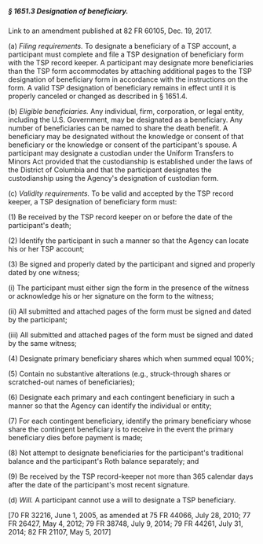 ##### § 1651.3 Designation of beneficiary. #####

Link to an amendment published at 82 FR 60105, Dec. 19, 2017.

(a) *Filing requirements.* To designate a beneficiary of a TSP account, a participant must complete and file a TSP designation of beneficiary form with the TSP record keeper. A participant may designate more beneficiaries than the TSP form accommodates by attaching additional pages to the TSP designation of beneficiary form in accordance with the instructions on the form. A valid TSP designation of beneficiary remains in effect until it is properly canceled or changed as described in § 1651.4.

(b) *Eligible beneficiaries.* Any individual, firm, corporation, or legal entity, including the U.S. Government, may be designated as a beneficiary. Any number of beneficiaries can be named to share the death benefit. A beneficiary may be designated without the knowledge or consent of that beneficiary or the knowledge or consent of the participant's spouse. A participant may designate a custodian under the Uniform Transfers to Minors Act provided that the custodianship is established under the laws of the District of Columbia and that the participant designates the custodianship using the Agency's designation of custodian form.

(c) *Validity requirements.* To be valid and accepted by the TSP record keeper, a TSP designation of beneficiary form must:

(1) Be received by the TSP record keeper on or before the date of the participant's death;

(2) Identify the participant in such a manner so that the Agency can locate his or her TSP account;

(3) Be signed and properly dated by the participant and signed and properly dated by one witness;

(i) The participant must either sign the form in the presence of the witness or acknowledge his or her signature on the form to the witness;

(ii) All submitted and attached pages of the form must be signed and dated by the participant;

(iii) All submitted and attached pages of the form must be signed and dated by the same witness;

(4) Designate primary beneficiary shares which when summed equal 100%;

(5) Contain no substantive alterations (e.g., struck-through shares or scratched-out names of beneficiaries);

(6) Designate each primary and each contingent beneficiary in such a manner so that the Agency can identify the individual or entity;

(7) For each contingent beneficiary, identify the primary beneficiary whose share the contingent beneficiary is to receive in the event the primary beneficiary dies before payment is made;

(8) Not attempt to designate beneficiaries for the participant's traditional balance and the participant's Roth balance separately; and

(9) Be received by the TSP record-keeper not more than 365 calendar days after the date of the participant's most recent signature.

(d) *Will.* A participant cannot use a will to designate a TSP beneficiary.

[70 FR 32216, June 1, 2005, as amended at 75 FR 44066, July 28, 2010; 77 FR 26427, May 4, 2012; 79 FR 38748, July 9, 2014; 79 FR 44261, July 31, 2014; 82 FR 21107, May 5, 2017]